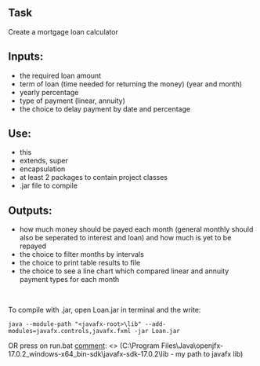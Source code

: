 ## Task
Create a mortgage loan calculator

## Inputs:
* the required loan amount
* term of loan (time needed for returning the money) (year and month)
* yearly percentage
* type of payment (linear, annuity)
* the choice to delay payment by date and percentage

## Use:
* this
* extends, super
* encapsulation
* at least 2 packages to contain project classes
* .jar file to compile

## Outputs:
* how much money should be payed each month (general monthly should also be seperated to interest and loan) and how much is yet to be repayed
* the choice to filter months by intervals
* the choice to print table results to file
* the choice to see a line chart which compared linear and annuity payment types for each month

<br />

To compile with .jar, open Loan.jar in terminal and the write:
```
java --module-path "<javafx-root>\lib" --add-modules=javafx.controls,javafx.fxml -jar Loan.jar
```
OR press on run.bat
[comment]: <> (C:\Program Files\Java\openjfx-17.0.2_windows-x64_bin-sdk\javafx-sdk-17.0.2\lib - my path to javafx lib)

<br />

[comment]: <> (<img src="https://user-images.githubusercontent.com/65849358/163707753-49c5e351-b37b-417a-bab8-987e448f996a.png"/>)

